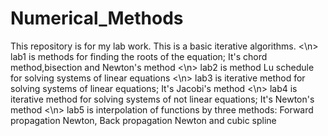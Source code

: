 # Numerical_Methods

This repository is for my lab work. This is a basic iterative algorithms. 
<\n>	lab1 is methods for finding the roots of the equation; It's chord method,bisection and Newton's method
<\n>	lab2 is method Lu schedule for solving systems of linear equations
<\n>	lab3 is iterative method for solving systems of  linear equations; It's Jacobi's method
<\n>	lab4 is iterative method for solving systems of not linear equations; It's Newton's method
<\n>	lab5 is interpolation of functions by three methods: Forward propagation Newton, Back propagation Newton and cubic spline
